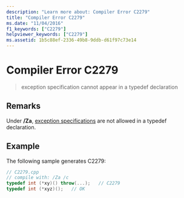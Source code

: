 ```yaml
---
description: "Learn more about: Compiler Error C2279"
title: "Compiler Error C2279"
ms.date: "11/04/2016"
f1_keywords: ["C2279"]
helpviewer_keywords: ["C2279"]
ms.assetid: 1b5c88ef-2336-49b8-9ddb-d61f97c73e14
---
```

# Compiler Error C2279

> exception specification cannot appear in a typedef declaration

## Remarks

Under **/Za**, [exception specifications](../../cpp/exception-specifications-throw-cpp.md) are not allowed in a typedef declaration.

## Example

The following sample generates C2279:

```cpp
// C2279.cpp
// compile with: /Za /c
typedef int (*xy)() throw(...);   // C2279
typedef int (*xyz)();   // OK
```
